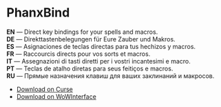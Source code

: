 PhanxBind
============

**EN** — Direct key bindings for your spells and macros.  
**DE** — Direkttastenbelegungen für Eure Zauber und Makros.  
**ES** — Asignaciones de teclas directas para tus hechizos y macros.  
**FR** — Raccourcis directs pour vos sorts et macros.  
**IT** — Assegnazioni di tasti diretti per i vostri incantesimi e macro.  
**PT** — Teclas de atalho diretas para seus feitiços e macros.  
**RU** — Прямые назначения клавиш для ваших заклинаний и макросов.

* [Download on Curse](http://mods.curse.com/addons/wow/phanxbind/)
* [Download on WoWInterface](http://www.wowinterface.com/downloads/info22653-PhanxBind.html)
